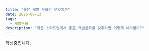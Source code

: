 ```yaml
---
title: "좋은 개발 문화란 무엇일까"
date: 2025-08-13
tags:
  - 개발문화
description: "작은 스타트업에서 좋은 개발문화를 갖추려면 어떻게 해야할까?"
---
```

작성중입니다.
